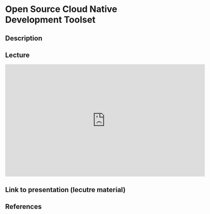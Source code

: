 # Open Source Cloud Native Development Toolset

## Description

## Lecture

<iframe id="ytplayer" type="text/html" width="640" height="360"
  src="https://www.youtube.com/embed/BEnU-DXlfTs?autoplay=1&origin=http://redhat.com"
  frameborder="0"></iframe>

## Link to presentation (lecutre material)

## References
